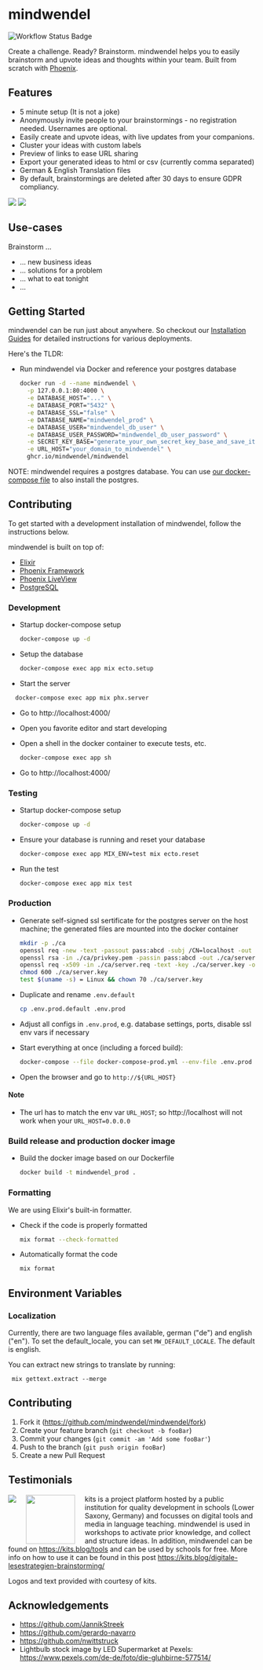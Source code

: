 # mindwendel

![Workflow Status Badge](https://github.com/mindwendel/mindwendel/workflows/ci_cd/badge.svg)

Create a challenge. Ready? Brainstorm. mindwendel helps you to easily brainstorm and upvote ideas and thoughts within your team. Built from scratch with [Phoenix](https://www.phoenixframework.org).

## Features

- 5 minute setup (It is not a joke)
- Anonymously invite people to your brainstormings - no registration needed. Usernames are optional.
- Easily create and upvote ideas, with live updates from your companions.
- Cluster your ideas with custom labels
- Preview of links to ease URL sharing
- Export your generated ideas to html or csv (currently comma separated)
- German & English Translation files
- By default, brainstormings are deleted after 30 days to ensure GDPR compliancy.

![](docs/screenshot.png)
![](docs/screenshot2.png)

## Use-cases

Brainstorm ...

- ... new business ideas
- ... solutions for a problem
- ... what to eat tonight
- ...

## Getting Started

mindwendel can be run just about anywhere. So checkout our [Installation Guides](./docs/installing_mindwendel.md) for detailed instructions for various deployments.

Here's the TLDR:

- Run mindwendel via Docker and reference your postgres database

  ```bash
  docker run -d --name mindwendel \
    -p 127.0.0.1:80:4000 \
    -e DATABASE_HOST="..." \
    -e DATABASE_PORT="5432" \
    -e DATABASE_SSL="false" \
    -e DATABASE_NAME="mindwendel_prod" \
    -e DATABASE_USER="mindwendel_db_user" \
    -e DATABASE_USER_PASSWORD="mindwendel_db_user_password" \
    -e SECRET_KEY_BASE="generate_your_own_secret_key_base_and_save_it" \
    -e URL_HOST="your_domain_to_mindwendel" \
    ghcr.io/mindwendel/mindwendel
  ```

NOTE: mindwendel requires a postgres database. You can use [our docker-compose file](./docs/installing_mindwendel.md#running-on-docker-compose) to also install the postgres.

## Contributing

To get started with a development installation of mindwendel, follow the instructions below.

mindwendel is built on top of:

- [Elixir](https://elixir-lang.org/install.html)
- [Phoenix Framework](https://hexdocs.pm/phoenix/installation.html#phoenix)
- [Phoenix LiveView](https://github.com/phoenixframework/phoenix_live_view)
- [PostgreSQL](https://www.postgresql.org)

### Development

- Startup docker-compose setup

  ```bash
  docker-compose up -d
  ```

- Setup the database

  ```bash
  docker-compose exec app mix ecto.setup
  ```

- Start the server

```bash
  docker-compose exec app mix phx.server
```

- Go to http://localhost:4000/

- Open you favorite editor and start developing

- Open a shell in the docker container to execute tests, etc.

  ```bash
  docker-compose exec app sh
  ```

- Go to http://localhost:4000/

### Testing

- Startup docker-compose setup

  ```bash
  docker-compose up -d
  ```

- Ensure your database is running and reset your database

  ```bash
  docker-compose exec app MIX_ENV=test mix ecto.reset
  ```

- Run the test

  ```bash
  docker-compose exec app mix test
  ```

### Production

- Generate self-signed ssl sertificate for the postgres server on the host machine; the generated files are mounted into the docker container

  ```bash
  mkdir -p ./ca
  openssl req -new -text -passout pass:abcd -subj /CN=localhost -out ./ca/server.req -keyout ./ca/privkey.pem
  openssl rsa -in ./ca/privkey.pem -passin pass:abcd -out ./ca/server.key
  openssl req -x509 -in ./ca/server.req -text -key ./ca/server.key -out ./ca/server.crt
  chmod 600 ./ca/server.key
  test $(uname -s) = Linux && chown 70 ./ca/server.key
  ```

- Duplicate and rename `.env.default`

  ```bash
  cp .env.prod.default .env.prod
  ```

- Adjust all configs in `.env.prod`, e.g. database settings, ports, disable ssl env vars if necessary

- Start everything at once (including a forced build):

  ```bash
  docker-compose --file docker-compose-prod.yml --env-file .env.prod up -d --build --force-recreate
  ```

- Open the browser and go to `http://${URL_HOST}`

#### Note

- The url has to match the env var `URL_HOST`; so http://localhost will not work when your `URL_HOST=0.0.0.0`

### Build release and production docker image

- Build the docker image based on our Dockerfile
  ```bash
  docker build -t mindwendel_prod .
  ```

### Formatting

We are using Elixir's built-in formatter.

- Check if the code is properly formatted
  ```bash
  mix format --check-formatted
  ```
- Automatically format the code
  ```bash
  mix format
  ```

## Environment Variables

### Localization

Currently, there are two language files available, german ("de") and english ("en"). To set the default_locale, you can set `MW_DEFAULT_LOCALE`. The default is english.

You can extract new strings to translate by running:

```
 mix gettext.extract --merge
```

## Contributing

1. Fork it (<https://github.com/mindwendel/mindwendel/fork>)
2. Create your feature branch (`git checkout -b fooBar`)
3. Commit your changes (`git commit -am 'Add some fooBar'`)
4. Push to the branch (`git push origin fooBar`)
5. Create a new Pull Request

## Testimonials

<img src="https://www.nibis.de/img/nlq-medienbildung.png" align="left" style="margin-right:20px">
<img src="https://kits.blog/wp-content/uploads/2021/03/kits_logo.svg" width=100px align="left" style="margin-right:20px">

kits is a project platform hosted by a public institution for quality
development in schools (Lower Saxony, Germany) and focusses on digital tools
and media in language teaching. mindwendel is used in workshops to activate
prior knowledge, and collect and structure ideas. In addition, mindwendel can
be found on https://kits.blog/tools and can be used by schools for free. More info on
how to use it can be found in this post https://kits.blog/digitale-lesestrategien-brainstorming/

Logos and text provided with courtesy of kits.

## Acknowledgements

- https://github.com/JannikStreek
- https://github.com/gerardo-navarro
- https://github.com/nwittstruck
- Lightbulb stock image by LED Supermarket at Pexels: https://www.pexels.com/de-de/foto/die-gluhbirne-577514/
